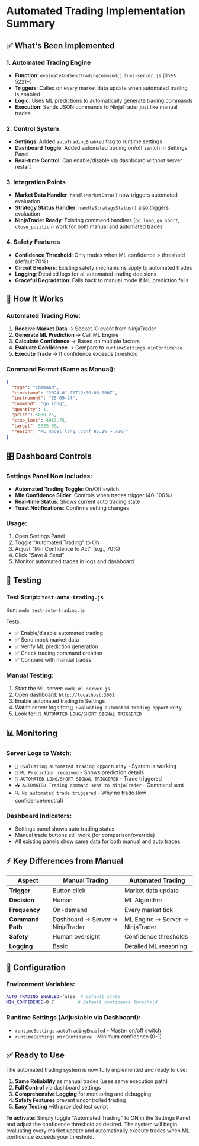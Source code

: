 # Automated Trading Implementation Summary

## ✅ What's Been Implemented

### 1. **Automated Trading Engine** 
- **Function**: `evaluateAndSendTradingCommand()` in `ml-server.js` (lines 5221+)
- **Triggers**: Called on every market data update when automated trading is enabled
- **Logic**: Uses ML predictions to automatically generate trading commands
- **Execution**: Sends JSON commands to NinjaTrader just like manual trades

### 2. **Control System**
- **Settings**: Added `autoTradingEnabled` flag to runtime settings
- **Dashboard Toggle**: Added automated trading on/off switch in Settings Panel
- **Real-time Control**: Can enable/disable via dashboard without server restart

### 3. **Integration Points**
- **Market Data Handler**: `handleMarketData()` now triggers automated evaluation
- **Strategy Status Handler**: `handleStrategyStatus()` also triggers evaluation  
- **NinjaTrader Ready**: Existing command handlers (`go_long`, `go_short`, `close_position`) work for both manual and automated trades

### 4. **Safety Features**
- **Confidence Threshold**: Only trades when ML confidence > threshold (default 70%)
- **Circuit Breakers**: Existing safety mechanisms apply to automated trades
- **Logging**: Detailed logs for all automated trading decisions
- **Graceful Degradation**: Falls back to manual mode if ML prediction fails

## 🔧 How It Works

### Automated Trading Flow:
1. **Receive Market Data** → Socket.IO event from NinjaTrader
2. **Generate ML Prediction** → Call ML Engine
3. **Calculate Confidence** → Based on multiple factors
4. **Evaluate Confidence** → Compare to `runtimeSettings.minConfidence`
5. **Execute Trade** → If confidence exceeds threshold

### Command Format (Same as Manual):
```json
{
  "type": "command",
  "timestamp": "2024-01-01T12:00:00.000Z",
  "instrument": "ES 09-24",
  "command": "go_long",
  "quantity": 1,
  "price": 5000.25,
  "stop_loss": 4987.75,
  "target": 5025.00,
  "reason": "ML model long (conf 85.2% > 70%)"
}
```

## 🎛️ Dashboard Controls

### Settings Panel Now Includes:
- **Automated Trading Toggle**: On/Off switch
- **Min Confidence Slider**: Controls when trades trigger (40-100%)
- **Real-time Status**: Shows current auto trading state
- **Toast Notifications**: Confirms setting changes

### Usage:
1. Open Settings Panel
2. Toggle "Automated Trading" to ON
3. Adjust "Min Confidence to Act" (e.g., 70%)
4. Click "Save & Send"
5. Monitor automated trades in logs and dashboard

## 🧪 Testing

### Test Script: `test-auto-trading.js`
Run: `node test-auto-trading.js`

Tests:
- ✅ Enable/disable automated trading
- ✅ Send mock market data
- ✅ Verify ML prediction generation
- ✅ Check trading command creation
- ✅ Compare with manual trades

### Manual Testing:
1. Start the ML server: `node ml-server.js`
2. Open dashboard: `http://localhost:3001`
3. Enable automated trading in Settings
4. Watch server logs for: `🤖 Evaluating automated trading opportunity`
5. Look for: `🚀 AUTOMATED LONG/SHORT SIGNAL TRIGGERED`

## 📊 Monitoring

### Server Logs to Watch:
- `🤖 Evaluating automated trading opportunity` - System is working
- `🎯 ML Prediction received` - Shows prediction details
- `🚀 AUTOMATED LONG/SHORT SIGNAL TRIGGERED` - Trade triggered
- `📤 AUTOMATED Trading command sent to NinjaTrader` - Command sent
- `🔍 No automated trade triggered` - Why no trade (low confidence/neutral)

### Dashboard Indicators:
- Settings panel shows auto trading status
- Manual trade buttons still work (for comparison/override)
- All existing panels show same data for both manual and auto trades

## ⚡ Key Differences from Manual

| Aspect | Manual Trading | Automated Trading |
|--------|---------------|-------------------|
| **Trigger** | Button click | Market data update |
| **Decision** | Human | ML Algorithm |
| **Frequency** | On-demand | Every market tick |
| **Command Path** | Dashboard → Server → NinjaTrader | ML Engine → Server → NinjaTrader |
| **Safety** | Human oversight | Confidence thresholds |
| **Logging** | Basic | Detailed ML reasoning |

## 🔧 Configuration

### Environment Variables:
```bash
AUTO_TRADING_ENABLED=false  # Default state
MIN_CONFIDENCE=0.7         # Default confidence threshold
```

### Runtime Settings (Adjustable via Dashboard):
- `runtimeSettings.autoTradingEnabled` - Master on/off switch
- `runtimeSettings.minConfidence` - Minimum confidence (0-1)

## ✅ Ready to Use

The automated trading system is now fully implemented and ready to use:

1. **Same Reliability** as manual trades (uses same execution path)
2. **Full Control** via dashboard settings
3. **Comprehensive Logging** for monitoring and debugging  
4. **Safety Features** prevent uncontrolled trading
5. **Easy Testing** with provided test script

**To activate**: Simply toggle "Automated Trading" to ON in the Settings Panel and adjust the confidence threshold as desired. The system will begin evaluating every market update and automatically execute trades when ML confidence exceeds your threshold. 